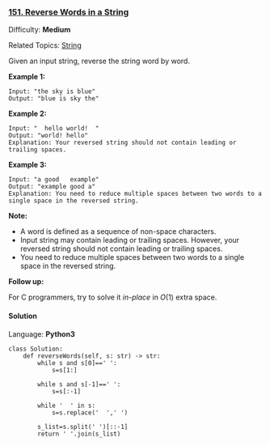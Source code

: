 ### [151\. Reverse Words in a String](https://leetcode.com/problems/reverse-words-in-a-string/)

Difficulty: **Medium**  

Related Topics: [String](https://leetcode.com/tag/string/)


Given an input string, reverse the string word by word.

**Example 1:**

```
Input: "the sky is blue"
Output: "blue is sky the"
```

**Example 2:**

```
Input: "  hello world!  "
Output: "world! hello"
Explanation: Your reversed string should not contain leading or trailing spaces.
```

**Example 3:**

```
Input: "a good   example"
Output: "example good a"
Explanation: You need to reduce multiple spaces between two words to a single space in the reversed string.
```

**Note:**

*   A word is defined as a sequence of non-space characters.
*   Input string may contain leading or trailing spaces. However, your reversed string should not contain leading or trailing spaces.
*   You need to reduce multiple spaces between two words to a single space in the reversed string.

**Follow up:**

For C programmers, try to solve it _in-place_ in _O_(1) extra space.


#### Solution

Language: **Python3**

```python3
class Solution:
    def reverseWords(self, s: str) -> str:
        while s and s[0]==' ':
            s=s[1:]
            
        while s and s[-1]==' ':
            s=s[:-1]
            
        while '  ' in s:
            s=s.replace('  ',' ')
        
        s_list=s.split(' ')[::-1]
        return ' '.join(s_list)        
```
